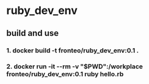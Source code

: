 # ruby_dev_env
## build and use
### 1. docker build -t fronteo/ruby_dev_env:0.1 .
### 2. docker run -it --rm -v "$PWD":/workplace fronteo/ruby_dev_env:0.1 ruby hello.rb
